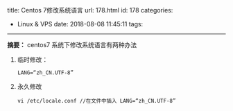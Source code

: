 title: Centos 7修改系统语言
url: 178.html
id: 178
categories:
  - Linux &amp; VPS
date: 2018-08-08 11:45:11
tags:
---
**摘要：** centos7 系统下修改系统语言有两种办法

1. 临时修改：
    ```shell
    LANG=“zh_CN.UTF-8”
    ```

2. 永久修改
    ```shell
    vi /etc/locale.conf //在文件中插入 LANG=“zh_CN.UTF-8”
    ```
